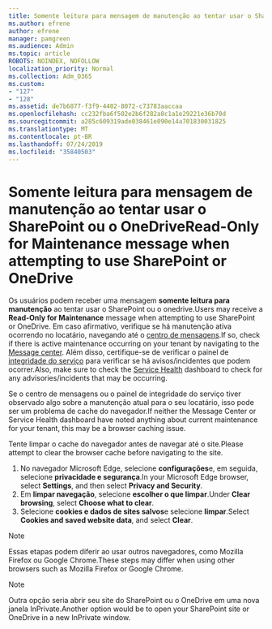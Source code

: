 ```yaml
---
title: Somente leitura para mensagem de manutenção ao tentar usar o SharePoint ou o OneDrive
ms.author: efrene
author: efrene
manager: pamgreen
ms.audience: Admin
ms.topic: article
ROBOTS: NOINDEX, NOFOLLOW
localization_priority: Normal
ms.collection: Adm_O365
ms.custom:
- "127"
- "128"
ms.assetid: de7b6877-f3f9-4402-8072-c73783aaccaa
ms.openlocfilehash: cc232fba6f502e2b6f282a8c1a1e29221e36b70d
ms.sourcegitcommit: a285c609319ade038461e090e14a701830031825
ms.translationtype: MT
ms.contentlocale: pt-BR
ms.lasthandoff: 07/24/2019
ms.locfileid: "35840503"
---
```

# <a name="read-only-for-maintenance-message-when-attempting-to-use-sharepoint-or-onedrive"></a><span data-ttu-id="57f6c-102">Somente leitura para mensagem de manutenção ao tentar usar o SharePoint ou o OneDrive</span><span class="sxs-lookup"><span data-stu-id="57f6c-102">Read-Only for Maintenance message when attempting to use SharePoint or OneDrive</span></span>

<span data-ttu-id="57f6c-103">Os usuários podem receber uma mensagem **somente leitura para manutenção** ao tentar usar o SharePoint ou o onedrive.</span><span class="sxs-lookup"><span data-stu-id="57f6c-103">Users may receive a **Read-Only for Maintenance** message when attempting to use SharePoint or OneDrive.</span></span>  <span data-ttu-id="57f6c-104">Em caso afirmativo, verifique se há manutenção ativa ocorrendo no locatário, navegando até o [centro de mensagens](https://portal.office.com/adminportal/home#/MessageCenter).</span><span class="sxs-lookup"><span data-stu-id="57f6c-104">If so, check if there is active maintenance occurring on your tenant by navigating to the [Message center](https://portal.office.com/adminportal/home#/MessageCenter).</span></span> <span data-ttu-id="57f6c-105">Além disso, certifique-se de verificar o painel de [integridade do serviço](https://portal.office.com/adminportal/home#/servicehealth) para verificar se há avisos/incidentes que podem ocorrer.</span><span class="sxs-lookup"><span data-stu-id="57f6c-105">Also, make sure to check the [Service Health](https://portal.office.com/adminportal/home#/servicehealth) dashboard to check for any advisories/incidents that may be occurring.</span></span>

<span data-ttu-id="57f6c-106">Se o centro de mensagens ou o painel de integridade do serviço tiver observado algo sobre a manutenção atual para o seu locatário, isso pode ser um problema de cache do navegador.</span><span class="sxs-lookup"><span data-stu-id="57f6c-106">If neither the Message Center or Service Health dashboard have noted anything about current maintenance for your tenant, this may be a browser caching issue.</span></span>

<span data-ttu-id="57f6c-107">Tente limpar o cache do navegador antes de navegar até o site.</span><span class="sxs-lookup"><span data-stu-id="57f6c-107">Please attempt to clear the browser cache before navigating to the site.</span></span>

1. <span data-ttu-id="57f6c-108">No navegador Microsoft Edge, selecione **configurações**e, em seguida, selecione **privacidade e segurança**.</span><span class="sxs-lookup"><span data-stu-id="57f6c-108">In your Microsoft Edge browser, select **Settings**, and then select **Privacy and Security**.</span></span>
2. <span data-ttu-id="57f6c-109">Em **limpar navegação**, selecione **escolher o que limpar**.</span><span class="sxs-lookup"><span data-stu-id="57f6c-109">Under **Clear browsing**, select **Choose what to clear**.</span></span>
3. <span data-ttu-id="57f6c-110">Selecione **cookies e dados de sites salvos**e selecione **limpar**.</span><span class="sxs-lookup"><span data-stu-id="57f6c-110">Select **Cookies and saved website data**, and select **Clear**.</span></span>

>[!Note] 
> <span data-ttu-id="57f6c-111">Essas etapas podem diferir ao usar outros navegadores, como Mozilla Firefox ou Google Chrome.</span><span class="sxs-lookup"><span data-stu-id="57f6c-111">These steps may differ when using other browsers such as Mozilla Firefox or Google Chrome.</span></span>

>[!Note] 
> <span data-ttu-id="57f6c-112">Outra opção seria abrir seu site do SharePoint ou o OneDrive em uma nova janela InPrivate.</span><span class="sxs-lookup"><span data-stu-id="57f6c-112">Another option would be to open your SharePoint site or OneDrive in a new InPrivate window.</span></span>